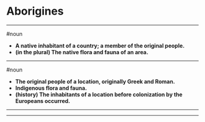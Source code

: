 # Aborigines
---
#noun
- **A native inhabitant of a country; a member of the original people.**
- **(in the plural) The native flora and fauna of an area.**
---
#noun
- **The original people of a location, originally Greek and Roman.**
- **Indigenous flora and fauna.**
- **(history) The inhabitants of a location before colonization by the Europeans occurred.**
---
---
